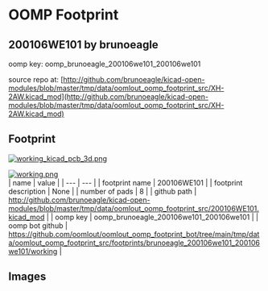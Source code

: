 # OOMP Footprint  
## 200106WE101  by brunoeagle  
  
oomp key: oomp_brunoeagle_200106we101_200106we101  
  
source repo at: [http://github.com/brunoeagle/kicad-open-modules/blob/master/tmp/data/oomlout_oomp_footprint_src/XH-2AW.kicad_mod](http://github.com/brunoeagle/kicad-open-modules/blob/master/tmp/data/oomlout_oomp_footprint_src/XH-2AW.kicad_mod)  
## Footprint  
  
[![working_kicad_pcb_3d.png](working_kicad_pcb_3d_600.png)](working_kicad_pcb_3d.png)  
  
[![working.png](working_600.png)](working.png)  
| name | value | 
| --- | --- | 
| footprint name | 200106WE101 | 
| footprint description | None | 
| number of pads | 8 | 
| github path | http://github.com/brunoeagle/kicad-open-modules/blob/master/tmp/data/oomlout_oomp_footprint_src/200106WE101.kicad_mod | 
| oomp key | oomp_brunoeagle_200106we101_200106we101 | 
| oomp bot github | https://github.com/oomlout/oomlout_oomp_footprint_bot/tree/main/tmp/data/oomlout_oomp_footprint_src/footprints/brunoeagle_200106we101_200106we101/working | 
## Images  
